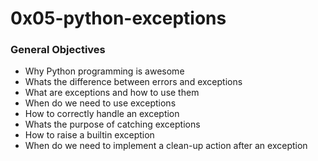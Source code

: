 # 0x05-python-exceptions

### General Objectives

* Why Python programming is awesome
* Whats the difference between errors and exceptions
* What are exceptions and how to use them
* When do we need to use exceptions
* How to correctly handle an exception
* Whats the purpose of catching exceptions
* How to raise a builtin exception
* When do we need to implement a clean-up action after an exception
